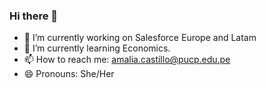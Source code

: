 ### Hi there 👋

- 🔭 I’m currently working on Salesforce Europe and Latam
- 🌱 I’m currently learning Economics.
- 📫 How to reach me: amalia.castillo@pucp.edu.pe
- 😄 Pronouns: She/Her
